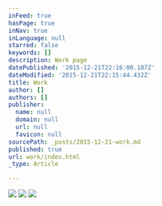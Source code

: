 ```yaml
---
inFeed: true
hasPage: true
inNav: true
inLanguage: null
starred: false
keywords: []
description: Work page
datePublished: '2015-12-21T22:16:00.187Z'
dateModified: '2015-12-21T22:15:44.432Z'
title: Work
author: []
authors: []
publisher:
  name: null
  domain: null
  url: null
  favicon: null
sourcePath: _posts/2015-12-21-work.md
published: true
url: work/index.html
_type: Article

---
```

![](https://the-grid-user-content.s3-us-west-2.amazonaws.com/31b0b13d-7ab4-4715-96be-1b99c3de6b66.jpg)
![](https://the-grid-user-content.s3-us-west-2.amazonaws.com/fdde4892-4973-4b56-9d57-07edd4da8b30.jpg)
![](https://the-grid-user-content.s3-us-west-2.amazonaws.com/1228b1f5-6c0b-45a7-8293-39fb172c0f79.jpg)